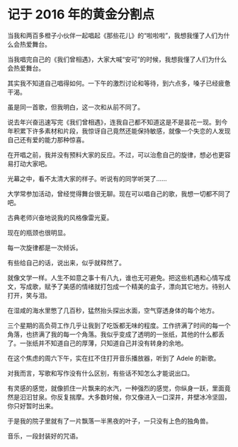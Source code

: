 # 记于 2016 年的黄金分割点

当我和两百多橙子小伙伴一起唱起《那些花儿》的“啦啦啦”，我想我懂了人们为什么会热爱舞台。

当我唱完自己的《我们曾相遇》，大家大喊“安可”的时候，我想我懂了人们为什么会热爱舞台。

其实我不知道自己唱得如何。一下午的激烈讨论和等待，到六点多，嗓子已经疲惫干渴。

虽是同一首歌，但我明白，这一次和从前不同了。

说去年兴奋迅速写完《我们曾相遇》，连我自己都不知道这是不是昙花一现。到今年积累下许多素材和片段，我惊讶自己竟然还能保持敏感，就像一个失恋的人发现自己还有爱的能力那种惊喜。

在开唱之前，我并没有预料大家的反应。不过，可以治愈自己的旋律，想必也更容易打动大家吧。

光幕之中，看不太清大家的样子。听说有的同学听哭了……

大学常参加活动，曾经觉得舞台很无聊。现在可以唱自己的歌，我想一切都不同了吧。

古典老师兴奋地说我的风格像雷光夏。

现在的瓶颈也很明显。

每一次旋律都是一次倾诉。

有些给自己的话，说出来，似乎就释然了。

就像文学一样。人生不如意之事十有八九，谁也无可避免。把这些机遇和心情写成文，写成歌，赋予了美感的情绪就打包成一个精美的盒子，漂向其它地方。待别人打开，笑与泪。



在湿咸的海水里憋了几百秒，猛然抬头探出水面，空气穿透身体的每个地方。

三个星期的高负荷工作几乎让我到了吃饭都无味的程度。工作挤满了时间的每一个角落，也挤满了我的每一个角落。我似乎变成了透明的一张纸，其他的什么都丢了。一张纸并不知道自己的厚薄，只知道自己并没有转身的余地。

在这个焦虑的周六下午，实在扛不住打开音乐播放器，听到了 Adele 的新歌。


对我而言，写歌和写作没有什么区别，有些话不知怎么才能说出口。

有灵感的感觉，就像抓住一片飘来的水汽，一种强烈的感觉，你纵身一跃，里面竟然是汩汩甘泉。你反复揣摩。大多数时候，你又像进入一口深井，井壁冰冷坚固，你只好暂时出来。

于是我的院子里就有了一片飘落一半黑夜的叶子，一只没有上色的独角兽。


音乐，一段封装好的咒语。








